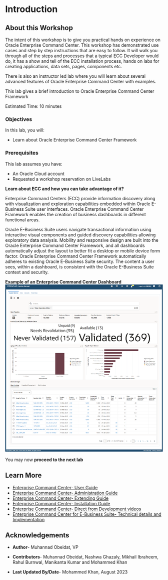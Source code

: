 # Introduction 

## About this Workshop

The intent of this workshop is to give you practical hands on experience on Oracle Enterprise Command Center. This workshop has demonstrated use cases and step by step instructions that are easy to follow. It will walk you through all of the steps and processes that a typical ECC Developer would do, it has a show and tell of the ECC installation process, hands on labs for creating applications, data sets, pages, components etc.

There is also an instructor led lab where you will learn about several advanced features of Oracle Enterprise Command Center with examples.

This lab gives a brief introduction to Oracle Enterprise Command Center Framework

Estimated Time: 10 minutes

### Objectives
In this lab, you will:
* Learn about Oracle Enterprise Command Center Framework

### Prerequisites

This lab assumes you have:
* An Oracle Cloud account
* Requested a workshop reservation on LiveLabs


**Learn about ECC and how you can take advantage of it?**

Enterprise Command Centers (ECC) provide information discovery along with visualization and exploration capabilities embedded within Oracle E-Business Suite user interfaces. Oracle Enterprise Command Center Framework enables the creation of business dashboards in different functional areas.

Oracle E-Business Suite users navigate transactional information using interactive visual components and guided discovery capabilities allowing exploratory data analysis. Mobility and responsive design are built into the Oracle Enterprise Command Center Framework, and all dashboards automatically adjust the layout to better fit a desktop or mobile device form factor. Oracle Enterprise Command Center Framework automatically adheres to existing Oracle E-Business Suite security. The content a user sees, within a dashboard, is consistent with the Oracle E-Business Suite context and security. 

**Example of an Enterprise Command Center Dashboard**
        ![Example ECC Dashboard](../images/ebspage.png "ECC Dashboard")



You may now **proceed to the next lab**

  
## Learn More
* [Enterprise Command Center- User Guide](https://docs.oracle.com/cd/E26401_01/doc.122/e22956/T27641T671922.htm)
* [Enterprise Command Center- Administration Guide](https://docs.oracle.com/cd/E26401_01/doc.122/f34732/toc.htm)
* [Enterprise Command Center- Extending Guide](https://docs.oracle.com/cd/E26401_01/doc.122/f21671/T673609T673618.htm)
* [Enterprise Command Center- Installation Guide](https://support.oracle.com/epmos/faces/DocumentDisplay?_afrLoop=264801675930013&id=2495053.1&_afrWindowMode=0&_adf.ctrl-state=1c6rxqpyoj_102)
* [Enterprise Command Center- Direct from Development videos](https://learn.oracle.com/ols/course/ebs-enterprise-command-centers-direct-from-development/50662/60350)
* [Enterprise Command Center for E-Business Suite- Technical details and Implementation](https://mylearn.oracle.com/ou/component/-/117416)

## Acknowledgements

* **Author**- Muhannad Obeidat, VP

* **Contributors**-  Muhannad Obeidat, Nashwa Ghazaly, Mikhail Ibraheem, Rahul Burnwal, Manikanta Kumar and Mohammed Khan

* **Last Updated By/Date**- Mohammed Khan, August 2023


